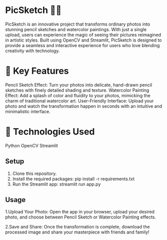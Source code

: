 # PicSketch 🎨✨
PicSketch is an innovative project that transforms ordinary photos into stunning pencil sketches and watercolor paintings. With just a single upload, users can experience the magic of seeing their pictures reimagined in artistic styles. Built using OpenCV and Streamlit, PicSketch is designed to provide a seamless and interactive experience for users who love blending creativity with technology.

# 🌟 Key Features
Pencil Sketch Effect: Turn your photos into delicate, hand-drawn pencil sketches with finely detailed shading and texture.
Watercolor Painting Effect: Add a splash of color and fluidity to your photos, mimicking the charm of traditional watercolor art.
User-Friendly Interface: Upload your photo and watch the transformation happen in seconds with an intuitive and minimalistic interface.

# 🔧 Technologies Used
Python
OpenCV
Streamlit

## Setup

1. Clone this repository.
2. Install the required packages: pip install  -r requirements.txt
3. Run the Streamlit app: streamlit run app.py 

## Usage

1.Upload Your Photo:
Open the app in your browser, upload your desired photo, and choose between Pencil Sketch or Watercolor Painting effects.

2.Save and Share:
Once the transformation is complete, download the processed image and share your masterpiece with friends and family!


